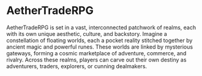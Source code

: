 # AetherTradeRPG

AetherTradeRPG is set in a vast, interconnected patchwork of realms, each with its own unique aesthetic, culture, and backstory. Imagine a constellation of floating worlds, each a pocket reality stitched together by ancient magic and powerful runes. These worlds are linked by mysterious gateways, forming a cosmic marketplace of adventure, commerce, and rivalry. Across these realms, players can carve out their own destiny as adventurers, traders, explorers, or cunning dealmakers.
